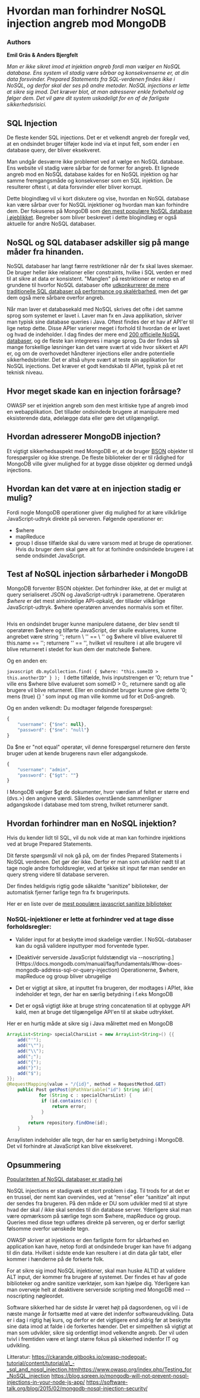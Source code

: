 # Hvordan man forhindrer NoSQL injection angreb mod MongoDB

### Authors

**Emil Gräs 
&
Anders Bjergfelt**


*Man er ikke sikret imod et injektion angreb fordi man vælger en NoSQL database. Ens system vil stadig være sårbar og konsekvenserne er, at din data forsvinder. Prepared Statements fra SQL-verdenen findes ikke i NoSQL, og derfor skal der ses på andre metoder. NoSQL injections er lette at sikre sig imod. Det kræver blot, at man adresserer enkle forbehold og følger dem. Det vil gøre dit system uskadeligt for en af de farligste sikkerhedsrisici.*


## SQL Injection

De fleste kender SQL injections. Det er et velkendt angreb der foregår ved, at en ondsindet bruger tilføjer kode ind via et input felt, som ender i en database query, der bliver eksekveret. 

Man undgår desværre ikke problemet ved at vælge en NoSQL database. Ens website vil stadig være sårbar for de former for angreb. Et lignede angreb mod en NoSQL database kaldes for en NoSQL injektion og har samme fremgangsmåde og konsekvenser som en SQL injektion. De resulterer oftest i, at data forsvinder eller bliver korrupt. 

Dette blogindlæg vil vi kort diskutere og vise, hvordan en NoSQL database kan være sårbar over for NoSQL injektioner og hvordan man kan forhindre dem. Der fokuseres på MongoDB som [den mest populære NoSQL database i øjeblikket](https://db-engines.com/en/ranking). Begreber som bliver beskrevet i dette blogindlæg er også aktuelle for andre NoSQL databaser.

## NoSQL og SQL databaser adskiller sig på mange måder fra hinanden. 

NoSQL databaser har langt færre restriktioner når der fx skal laves skemaer. De bruger heller ikke relationer eller constraints, hvilke i SQL verden er med til at sikre at data er konsistent. "Manglen" på restriktioner er netop en af grundene til hvorfor NoSQL databaser ofte [udkonkurrerer de mere traditionelle SQL databaser på performance og skalérbarhed](https://www.mongodb.com/scale/nosql-vs-relational-databases), men det gør dem også mere sårbare overfor angreb. 

Når man laver et databasekald med NoSQL skrives det ofte i det samme sprog som systemet er lavet i. Laver man fx en Java applikation, skriver man typisk sine database queries i Java. Oftest findes der et hav af API'er til lige netop dette. Disse APIer varierer meget i forhold til hvordan de er lavet og hvad de indeholder. I dag findes der mere end [200 officielle NoSQL databaser](http://nosql-database.org/), og de fleste kan integreres i mange sprog. Da der findes så mange forskellige løsninger kan det være svært at vide hvor sikkert et API er, og om de overhovedet håndterer injections eller andre potentielle sikkerhedsbrister. Det er altså uhyre svært at teste sin applikation for NoSQL injections. Det kræver et godt kendskab til APIet, typisk på et ret teknisk niveau.

## Hvor meget skade kan en injection forårsage?
OWASP ser et injektion angreb som den mest kritiske type af angreb imod en webapplikation.
Det tillader ondsindede brugere at manipulere med eksisterende data, ødelægge data eller gøre det utilgængeligt.

## Hvordan adresserer MongoDB injection?
Et vigtigt sikkerhedsaspekt med MongoDB er, at de bruger [BSON](https://docs.mongodb.com/manual/reference/glossary/#term-bson) objekter til forespørgsler og ikke strenge. De fleste biblioteker der er til rådighed for MongoDB ville giver mulighed for at bygge disse objekter og dermed undgå injections.

## Hvordan kan det være at en injection stadig er mulig?
Fordi nogle MongoDB operationer giver dig mulighed for at køre vilkårlige JavaScript-udtryk direkte på serveren. Følgende operationer er:
* $where
* mapReduce
* group
I disse tilfælde skal du være varsom med at bruge de operationer. Hvis du bruger dem skal gøre alt for at forhindre ondsindede brugere i at sende ondsindet JavaScript.


## Test af NoSQL injection sårbarheder i MongoDB
MongoDB forventer BSON objekter. Det forhindrer ikke, at det er muligt at query serialiseret JSON og JavaScript-udtryk i parametrene. Operatøren *$where* er det mest almindelige API-opkald, der tillader vilkårlige JavaScript-udtryk. $where operatøren anvendes normalvis som et filter.

```javascript db.myCollection.find( { $where: "this.username == this.name" } );
```
Hvis en ondsindet bruger kunne manipulere dataene, der blev sendt til operatøren $where og tilførte JavaScript, der skulle evalueres, kunne angrebet være string ''; return \ '' == \ '' og $where vil blive evalueret til this.name == ''; returnere '' == '', hvilket vil resultere i at alle brugere vil blive returneret i stedet for kun dem der matchede $where.

Og en anden en:

``javascript
db.myCollection.find( { $where: "this.someID > this.anotherID" } );
``
I dette tilfælde, hvis inputstrengen er '0; return true " ville ens $where blive evalueret som someID > 0;, returnere sandt og alle brugere vil blive returneret.
Eller en ondsindet bruger kunne give dette '0; mens (true) {} ' som input og man ville komme ud for et DoS-angreb.

Og en anden velkendt:
Du modtager følgende forespørgsel:
```javascript
{
    "username": {"$ne": null},
    "password": {"$ne": "null"}
}
```
Da $ne er "not equal" operatør, vil denne forespørgsel returnere den første bruger uden at kende brugerens navn eller adgangskode.
```javascript
{
    "username": "admin",
    "password": {"$gt": ""}
}
```

I MongoDB vælger $gt de dokumenter, hvor værdien af feltet er større end (dvs.>) den angivne værdi. Således overstående sammenligner adgangskode i database med tom streng, hvilket returnerer sandt.

## Hvordan forhindrer man en NoSQL injektion?

Hvis du kender lidt til SQL, vil du nok vide at man kan forhindre injektions ved at bruge Prepared Statements. 

Dit første spørgsmål vil nok gå på, om der findes Prepared Statements i NoSQL verdenen. Det gør der ikke. Derfor er man som udvikler nødt til at tage nogle andre forholdsregler, ved at tjekke sit input før man sender en query streng videre til database serveren. 

Der findes heldigvis rigtig gode såkaldte “sanitize” biblioteker, der automatisk fjerner farlige tegn fra fx brugerinputs. 

Her er en liste over de [mest populære javascript sanitize biblioteker](https://libraries.io/search?keywords=sanitization&languages=JavaScript)

### NoSQL-injektioner er lette at forhindrer ved at tage disse forholdsregler:

* Valider input for at beskytte imod skadelige værdier. I NoSQL-databaser kan du også validere inputtyper mod forventede typer.

* [Deaktivér serverside JavaScript fuldstændigt via --noscripting.] (Https://docs.mongodb.com/manual/faq/fundamentals/#how-does-mongodb-address-sql-or-query-injection) Operationerne, $where, mapReduce og group bliver ubrugelige

* Det er vigtigt at sikre, at inputtet fra brugeren, der modtages i APIet, ikke indeholder et tegn, der har en særlig betydning i f.eks MongoDB
* Det er også vigtigt ikke at bruge string concatenation til at opbygge API kald, men at bruge det tilgængelige API'en til at skabe udtrykket.

Her er en hurtig måde at sikre sig i Java målrettet med en MongoDB
```java
ArrayList<String> specialCharsList = new ArrayList<String>() {{
    add("'");
    add("\"");
    add("\\");
    add(";");
    add("{");
    add("}");
    add("$");
}};
@RequestMapping(value = "/{id}", method = RequestMethod.GET)
    public Post getPost(@PathVariable("id") String id){
		    for (String c : specialCharsList) {
             if (id.contains(c)) {
                 return error;
             }
         }
        return repository.findOne(id);
    }
```

Arraylisten indeholder alle tegn, der har en særlig betydning i MongoDB. Det vil forhindre at JavaScript kan blive eksekveret.

## Opsummering

[Populariteten af NoSQL databaser er stadig høj](https://db-engines.com/en/ranking_trend)

NoSQL injections er stadigvæk et stort problem i dag. Til trods for at det er en trussel, der nemt kan overvindes, ved at “rense” eller “sanitize” alt input der sendes fra brugeren. På den måde er DU som udvikler med til at styre hvad der skal / ikke skal sendes til din database server. Yderligere skal man være opmærksom på særlige tegn som $where, mapReduce og group. Queries med disse tegn udføres direkte på serveren, og er derfor særligt følsomme overfor uønskede tegn. 

OWASP skriver at injektions er den farligste form for sårbarhed en application kan have, netop fordi at ondsindede bruger kan have fri adgang til din data. Hvilket i sidste ende kan resultere i at din data går tabt, eller kommer i hænderne på de forkerte folk. 

For at sikre sig imod NoSQL injektioner, skal man huske ALTID at validere ALT input, der kommer fra brugere af systemet. Der findes et hav af gode biblioteker og andre sanitize værktøjer, som kan hjælpe dig. Yderligere kan man overveje helt at deaktivere serverside scripting med MongoDB med --noscripting nøgleordet.

Software sikkerhed har de sidste år været højt på dagsordenen, og vil i de næste mange år fortsætte med at være det indenfor softwareudvikling. Data er i dag i rigtig høj kurs, og derfor er det vigtigere end aldrig før at beskytte sine data imod at falde i de forkertes hænder. Det er simpelthen så vigtigt at man som udvikler, sikre sig ordentligt imod velkendte angreb. Der vil uden tvivl i fremtiden være et langt større fokus på sikkerhed indenfor IT og udvikling. 

Litteratur: https://ckarande.gitbooks.io/owasp-nodegoat-tutorial/content/tutorial/a1_-_sql_and_nosql_injection.htmlhttps://www.owasp.org/index.php/Testing_for_NoSQL_injection https://blog.sqreen.io/mongodb-will-not-prevent-nosql-injections-in-your-node-js-app/ https://software-talk.org/blog/2015/02/mongodb-nosql-injection-security/
